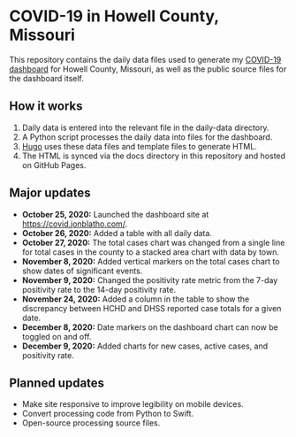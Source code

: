 # COVID-19 in Howell County, Missouri
This repository contains the daily data files used to generate my [COVID-19 dashboard](https://covid.jonblatho.com/) for Howell County, Missouri, as well as the public source files for the dashboard itself.

## How it works
1. Daily data is entered into the relevant file in the daily-data directory.
2. A Python script processes the daily data into files for the dashboard.
3. [Hugo](https://gohugo.io/) uses these data files and template files to generate HTML.
4. The HTML is synced via the docs directory in this repository and hosted on GitHub Pages.

## Major updates

* **October 25, 2020:** Launched the dashboard site at https://covid.jonblatho.com/.
* **October 26, 2020:** Added a table with all daily data.
* **October 27, 2020:** The total cases chart was changed from a single line for total cases in the county to a stacked area chart with data by town.
* **November 8, 2020:** Added vertical markers on the total cases chart to show dates of significant events.
* **November 9, 2020:** Changed the positivity rate metric from the 7-day positivity rate to the 14-day positivity rate.
* **November 24, 2020:** Added a column in the table to show the discrepancy between HCHD and DHSS reported case totals for a given date.
* **December 8, 2020:** Date markers on the dashboard chart can now be toggled on and off.
* **December 9, 2020:** Added charts for new cases, active cases, and positivity rate.

## Planned updates

* Make site responsive to improve legibility on mobile devices.
* Convert processing code from Python to Swift.
* Open-source processing source files.
